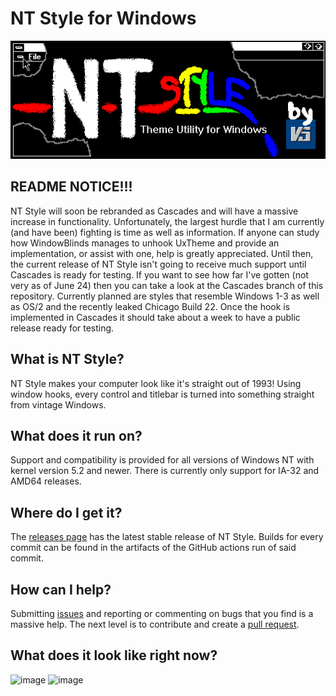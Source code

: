 # NT Style for Windows
![NT Style banner](/misc/banner.png)

## README NOTICE!!!
NT Style will soon be rebranded as Cascades and will have a massive increase in functionality. Unfortunately, the largest hurdle that I am currently (and have been) fighting is time as well as information. If anyone can study how WindowBlinds manages to unhook UxTheme and provide an implementation, or assist with one, help is greatly appreciated. Until then, the current release of NT Style isn't going to receive much support until Cascades is ready for testing. If you want to see how far I've gotten (not very as of June 24) then you can take a look at the Cascades branch of this repository. Currently planned are styles that resemble Windows 1-3 as well as OS/2 and the recently leaked Chicago Build 22. Once the hook is implemented in Cascades it should take about a week to have a public release ready for testing.

## What is NT Style?
NT Style makes your computer look like it's straight out of 1993! Using window hooks, every control and titlebar is turned into something straight from vintage Windows.

## What does it run on?
Support and compatibility is provided for all versions of Windows NT with kernel version 5.2 and newer. There is currently only support for IA-32 and AMD64 releases.

## Where do I get it?
The [releases page](https://github.com/freedom7341/NTStyle/releases/latest) has the latest stable release of NT Style. Builds for every commit can be found in the artifacts of the GitHub actions run of said commit.

## How can I help?
Submitting [issues](/issues) and reporting or commenting on bugs that you find is a massive help. The next level is to contribute and create a [pull request](/pulls).

## What does it look like right now?
![image](https://github.com/Vortesys/NTStyle/assets/36094486/8c676043-1558-4b65-a270-2441b7f8406d)
![image](https://github.com/Vortesys/NTStyle/assets/36094486/a4a9735c-500b-439f-af45-33ebc4c28185)
